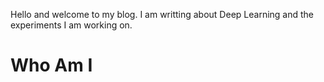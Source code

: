 Hello and welcome to my blog. I am writting about Deep Learning and the experiments I am working on.

# Who Am I

#
